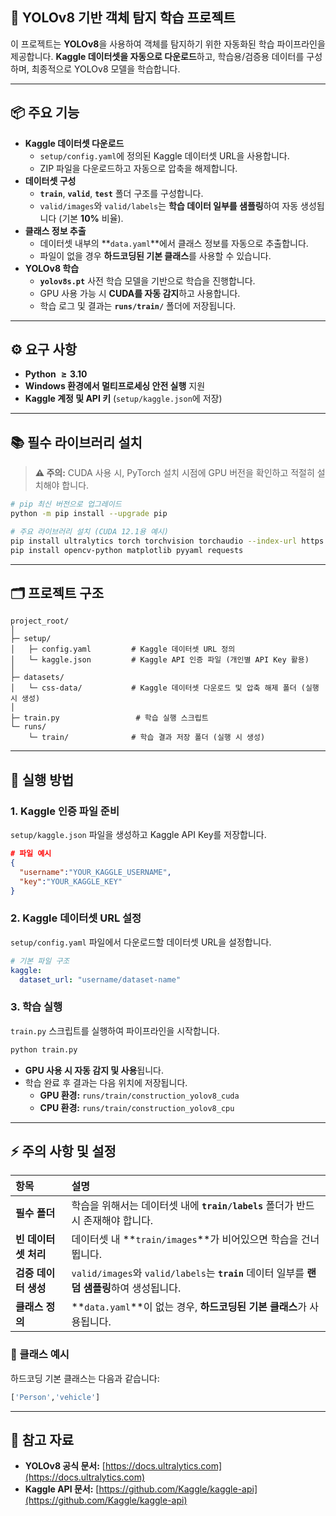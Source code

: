 ## 🚀 YOLOv8 기반 객체 탐지 학습 프로젝트

이 프로젝트는 **YOLOv8**을 사용하여 객체를 탐지하기 위한 자동화된 학습 파이프라인을 제공합니다. **Kaggle 데이터셋을 자동으로 다운로드**하고, 학습용/검증용 데이터를 구성하며, 최종적으로 YOLOv8 모델을 학습합니다.

-----

## 📦 주요 기능

  * **Kaggle 데이터셋 다운로드**
      * `setup/config.yaml`에 정의된 Kaggle 데이터셋 URL을 사용합니다.
      * ZIP 파일을 다운로드하고 자동으로 압축을 해제합니다.
  * **데이터셋 구성**
      * **`train`**, **`valid`**, **`test`** 폴더 구조를 구성합니다.
      * `valid/images`와 `valid/labels`는 **학습 데이터 일부를 샘플링**하여 자동 생성됩니다 (기본 **10%** 비율).
  * **클래스 정보 추출**
      * 데이터셋 내부의 \*\*`data.yaml`\*\*에서 클래스 정보를 자동으로 추출합니다.
      * 파일이 없을 경우 **하드코딩된 기본 클래스**를 사용할 수 있습니다.
  * **YOLOv8 학습**
      * **`yolov8s.pt`** 사전 학습 모델을 기반으로 학습을 진행합니다.
      * GPU 사용 가능 시 **CUDA를 자동 감지**하고 사용합니다.
      * 학습 로그 및 결과는 **`runs/train/`** 폴더에 저장됩니다.

-----

## ⚙️ 요구 사항

  * **Python $\geq 3.10$**
  * **Windows 환경에서 멀티프로세싱 안전 실행** 지원
  * **Kaggle 계정 및 API 키** (`setup/kaggle.json`에 저장)

-----

## 📚 필수 라이브러리 설치

> **⚠️ 주의:** CUDA 사용 시, PyTorch 설치 시점에 GPU 버전을 확인하고 적절히 설치해야 합니다.

```bash
# pip 최신 버전으로 업그레이드
python -m pip install --upgrade pip

# 주요 라이브러리 설치 (CUDA 12.1용 예시)
pip install ultralytics torch torchvision torchaudio --index-url https://download.pytorch.org/whl/cu121
pip install opencv-python matplotlib pyyaml requests
```

-----

## 🗂️ 프로젝트 구조

```
project_root/
│
├─ setup/
│   ├─ config.yaml         # Kaggle 데이터셋 URL 정의
│   └─ kaggle.json         # Kaggle API 인증 파일 (개인별 API Key 활용)
│
├─ datasets/
│   └─ css-data/           # Kaggle 데이터셋 다운로드 및 압축 해제 폴더 (실행 시 생성)
│
├─ train.py                 # 학습 실행 스크립트
└─ runs/
    └─ train/              # 학습 결과 저장 폴더 (실행 시 생성)
```

-----

## 🔧 실행 방법

### 1\. Kaggle 인증 파일 준비

`setup/kaggle.json` 파일을 생성하고 Kaggle API Key를 저장합니다.

```json
# 파일 예시 
{
  "username":"YOUR_KAGGLE_USERNAME",
  "key":"YOUR_KAGGLE_KEY"
}
```

### 2\. Kaggle 데이터셋 URL 설정

`setup/config.yaml` 파일에서 다운로드할 데이터셋 URL을 설정합니다.

```yaml
# 기본 파일 구조
kaggle:
  dataset_url: "username/dataset-name"
```

### 3\. 학습 실행

`train.py` 스크립트를 실행하여 파이프라인을 시작합니다.

```bash
python train.py
```

  * **GPU 사용 시 자동 감지 및 사용**됩니다.
  * 학습 완료 후 결과는 다음 위치에 저장됩니다.
      * **GPU 환경:** `runs/train/construction_yolov8_cuda`
      * **CPU 환경:** `runs/train/construction_yolov8_cpu`

-----

## ⚡ 주의 사항 및 설정

| 항목 | 설명 |
| :--- | :--- |
| **필수 폴더** | 학습을 위해서는 데이터셋 내에 **`train/labels`** 폴더가 반드시 존재해야 합니다. |
| **빈 데이터셋 처리** | 데이터셋 내 \*\*`train/images`\*\*가 비어있으면 학습을 건너뜁니다. |
| **검증 데이터 생성** | `valid/images`와 `valid/labels`는 **`train`** 데이터 일부를 **랜덤 샘플링**하여 생성됩니다. |
| **클래스 정의** | \*\*`data.yaml`\*\*이 없는 경우, **하드코딩된 기본 클래스**가 사용됩니다. |

### 📌 클래스 예시

하드코딩 기본 클래스는 다음과 같습니다:

```python
['Person','vehicle']
```

-----

## 📄 참고 자료

  * **YOLOv8 공식 문서:** [https://docs.ultralytics.com](https://docs.ultralytics.com)
  * **Kaggle API 문서:** [https://github.com/Kaggle/kaggle-api](https://github.com/Kaggle/kaggle-api)